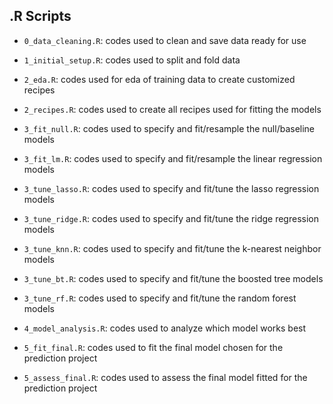 ## .R Scripts

- `0_data_cleaning.R`: codes used to clean and save data ready for use

- `1_initial_setup.R`: codes used to split and fold data

- `2_eda.R`: codes used for eda of training data to create customized recipes

- `2_recipes.R`: codes used to create all recipes used for fitting the models

- `3_fit_null.R`: codes used to specify and fit/resample the null/baseline models

- `3_fit_lm.R`: codes used to specify and fit/resample the linear regression models

- `3_tune_lasso.R`: codes used to specify and fit/tune the lasso regression models

- `3_tune_ridge.R`: codes used to specify and fit/tune the ridge regression models

- `3_tune_knn.R`: codes used to specify and fit/tune the k-nearest neighbor models

- `3_tune_bt.R`: codes used to specify and fit/tune the boosted tree models

- `3_tune_rf.R`: codes used to specify and fit/tune the random forest models

- `4_model_analysis.R`: codes used to analyze which model works best

- `5_fit_final.R`: codes used to fit the final model chosen for the prediction project

- `5_assess_final.R`: codes used to assess the final model fitted for the prediction project
